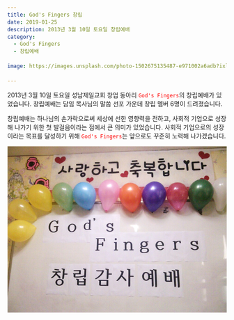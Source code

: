 ```yaml
---
title: God's Fingers 창립
date: 2019-01-25
description: 2013년 3월 10일 토요일 창립예배
category:
  - God's Fingers
  - 창립예배

image: https://images.unsplash.com/photo-1502675135487-e971002a6adb?ixlib=rb-1.2.1&ixid=eyJhcHBfaWQiOjEyMDd9&auto=format&fit=crop&w=1534&q=80

---
```

2013년 3월 10일 토요일 성남제일교회 창업 동아리 <span style="color: red">`God's Fingers`</span>의 창립예배가 있었습니다. 창립예배는 담임 목사님의 말씀 선포 가운데 창립 멤버 6명이 드려졌습니다.

창립예배는 하나님의 손가락으로써 세상에 선한 영향력을 전하고, 사회적 기업으로 성장해 나가기 위한 첫 발걸음이라는 점에서 큰 의미가 있었습니다. 사회적 기업으로의 성장이라는 목표를 달성하기 위해 <span style="color: red">`God's Fingers`</span>는 앞으로도 꾸준히 노력해 나가겠습니다.

![God's Fingers 창립예배](/images/photos/2012-03-10-foundation.png)
